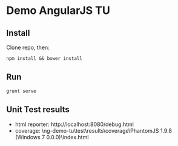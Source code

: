 # Demo AngularJS TU

## Install
Clone repo, then:
```
npm install && bower install
```

## Run
```
grunt serve
```

## Unit Test results
- html reporter: http://localhost:8080/debug.html
- coverage: <file-path-to>\ng-demo-tu\test\results\coverage\PhantomJS 1.9.8 (Windows 7 0.0.0)\index.html
